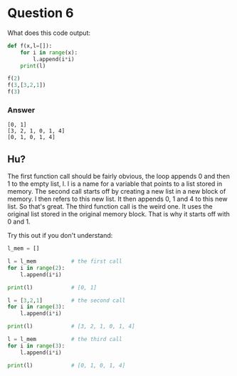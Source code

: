 Question 6
===
What does this code output:
```python
def f(x,l=[]):
    for i in range(x):
        l.append(i*i)
    print(l) 

f(2)
f(3,[3,2,1])
f(3)
```
### Answer
```
[0, 1]
[3, 2, 1, 0, 1, 4]
[0, 1, 0, 1, 4]
```
## Hu?

The first function call should be fairly obvious, the loop appends 0 and then 1 to the empty list, l. l is a name for a variable that points to a list stored in memory. The second call starts off by creating a new list in a new block of memory. l then refers to this new list. It then appends 0, 1 and 4 to this new list. So that's great. The third function call is the weird one. It uses the original list stored in the original memory block. That is why it starts off with 0 and 1.

Try this out if you don't understand:
```python
l_mem = []

l = l_mem           # the first call
for i in range(2):
    l.append(i*i)

print(l)            # [0, 1]

l = [3,2,1]         # the second call
for i in range(3):
    l.append(i*i)

print(l)            # [3, 2, 1, 0, 1, 4]

l = l_mem           # the third call
for i in range(3):
    l.append(i*i)

print(l)            # [0, 1, 0, 1, 4]
```